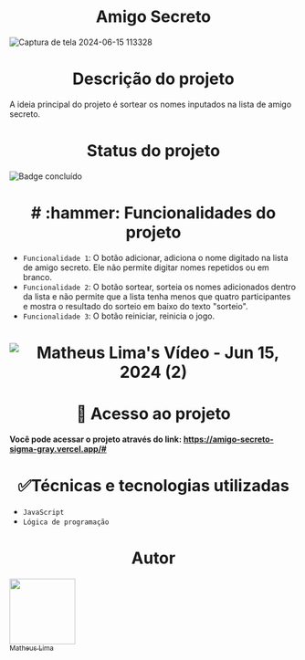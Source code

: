 <h1 align="center"> Amigo Secreto </h1>

![Captura de tela 2024-06-15 113328](https://github.com/mathlima/amigo-secreto/assets/52716331/bb3e6d7b-2845-4a3c-ab92-aef132cfdf4c)


<h1 align="center"> Descrição do projeto </h1>
A ideia principal do projeto é sortear os nomes inputados na lista de amigo secreto.

<h1 align="center"> Status do projeto </h1>

![Badge concluído](http://img.shields.io/static/v1?label=STATUS&message=%20CONCLUÍDO&color=GREEN&style=for-the-badge)


<h1 align="center"> # :hammer: Funcionalidades do projeto </h1>

- `Funcionalidade 1`: O botão adicionar, adiciona o nome digitado na lista de amigo secreto. Ele não permite digitar nomes repetidos ou em branco.
- `Funcionalidade 2`: O botão sortear, sorteia os nomes adicionados dentro da lista e não permite que a lista tenha menos que quatro participantes e mostra o resultado do sorteio em baixo do texto "sorteio". 
- `Funcionalidade 3`: O botão reiniciar, reinicia o jogo.

<h1 align="center"> 
  
![Matheus Lima's Vídeo - Jun 15, 2024 (2)](https://github.com/mathlima/amigo-secreto/assets/52716331/6e7beec5-f61e-4308-b105-c50194c6eda6)



<h1 align="center"> 📁 Acesso ao projeto </h1>

**Você pode acessar o projeto através do link: https://amigo-secreto-sigma-gray.vercel.app/#**

<h1 align="center"> ✅Técnicas e tecnologias utilizadas </h1>

- `JavaScript`
- `Lógica de programação`

<h1 align="center"> Autor </h1>

[<img loading="lazy" src="https://avatars.githubusercontent.com/u/52716331?v=4" width=115><br><sub>Matheus Lima</sub>](https://github.com/mathlima)
